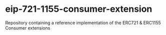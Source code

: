 # eip-721-1155-consumer-extension
Repository containing a reference implementation of the ERC721 &amp; ERC1155 Consumer extensions
